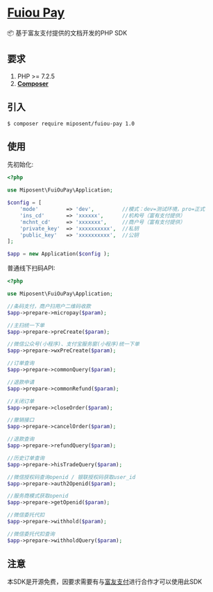 <h1 align="left"><a href="#">Fuiou Pay</a></h1>

📦 基于富友支付提供的文档开发的PHP SDK



## 要求

1. PHP >= 7.2.5
2. **[Composer](https://getcomposer.org/)**

## 引入

```shell
$ composer require miposent/fuiou-pay 1.0
```

## 使用

先初始化:

```php
<?php

use Miposent\FuiOuPay\Application;

$config = [
	'mode'         => 'dev',         //模式：dev=测试环境，pro=正式
	'ins_cd'       => 'xxxxxx',      //机构号（富有支付提供）
	'mchnt_cd'     => 'xxxxxxx',     //商户号（富有支付提供）
	'private_key'  => 'xxxxxxxxxx',  //私钥
	'public_key'   => 'xxxxxxxxxx',  //公钥
];

$app = new Application($config );

```

普通线下扫码API:

```php
<?php

use Miposent\FuiOuPay\Application;

//条码支付，商户扫用户二维码收款
$app->prepare->micropay($param);

//主扫统一下单
$app->prepare->preCreate($param);

//微信公众号(小程序)、支付宝服务窗(小程序)统一下单
$app->prepare->wxPreCreate($param);

//订单查询
$app->prepare->commonQuery($param);

//退款申请
$app->prepare->commonRefund($param);

//关闭订单
$app->prepare->closeOrder($param);

//撤销接口
$app->prepare->cancelOrder($param);

//退款查询
$app->prepare->refundQuery($param);

//历史订单查询
$app->prepare->hisTradeQuery($param);

//微信授权码查询openid / 银联授权码获取user_id
$app->prepare->auth2Openid($param);

//服务商模式获取openid
$app->prepare->getOpenid($param);

//微信委托代扣
$app->prepare->withhold($param);

//微信委托代扣查询
$app->prepare->withholdQuery($param);

```

## 注意

本SDK是开源免费，因要求需要有与<a href="https://www.fuioupay.com/">富友支付</a>进行合作才可以使用此SDK
